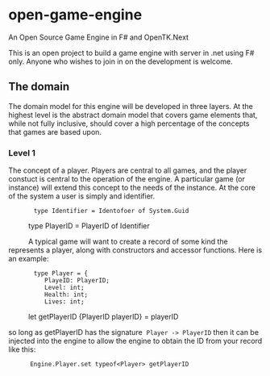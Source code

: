 # open-game-engine
An Open Source Game Engine in F# and OpenTK.Next

This is an open project to build a game engine with server in .net using F# only.  Anyone who wishes to join in on the development is welcome.

## The domain

The domain model for this engine will be developed in three layers.  At the highest level is the abstract domain model that covers game elements that, while not fully inclusive, should cover a high percentage of the concepts that games are based upon.

### Level 1

The concept of a player.  Players are central to all games, and the player constuct is central to the operation of the engine.  A particular game (or instance) will extend this concept to the needs of the instance.  At the core of the system a user is simply and identifier.

           type Identifier = Identofoer of System.Guid
           
           type PlayerID = PlayerID of Identifier
           
           
           
A typical game will want to create a record of some kind the represents a player, along with constructors and accessor functions.  Here is an example:

           type Player = {
              PlayeID: PlayerID;
              Level: int;
              Health: int;
              Lives: int;
              
           let getPlayerID {PlayerID playerID}  = playerID

so long as getPlayerID has the signature  `Player -> PlayerID` then it can be injected into the engine to allow the engine to obtain the ID from your record like this:

          Engine.Player.set typeof<Player> getPlayerID
          
          


           
           
